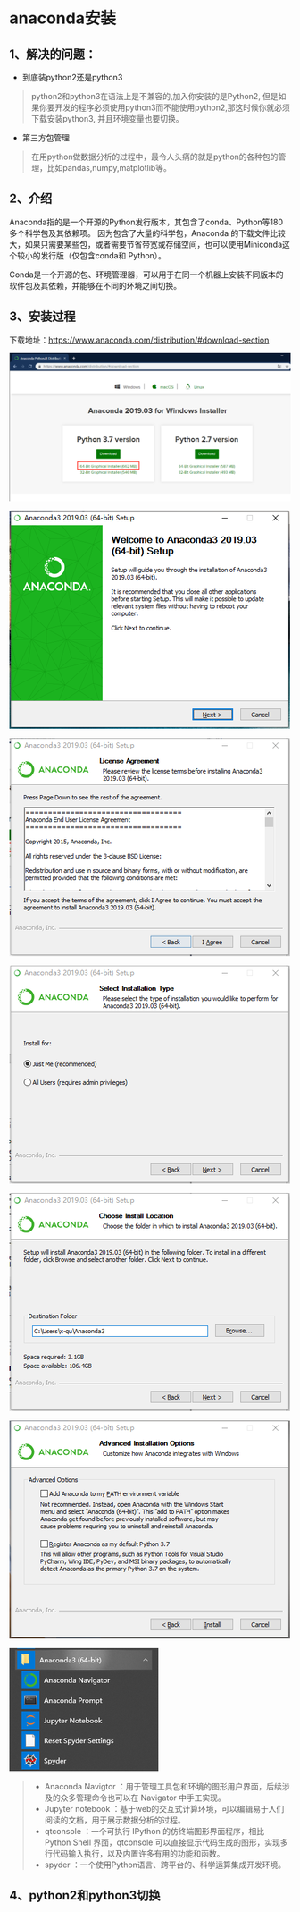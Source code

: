# anaconda安装

## 1、解决的问题：
- 到底装python2还是python3

>python2和python3在语法上是不兼容的,加入你安装的是Python2, 但是如果你要开发的程序必须使用python3而不能使用python2,那这时候你就必须下载安装python3, 并且环境变量也要切换。

- 第三方包管理
>在用python做数据分析的过程中，最令人头痛的就是python的各种包的管理，比如pandas,numpy,matplotlib等。

## 2、介绍
Anaconda指的是一个开源的Python发行版本，其包含了conda、Python等180多个科学包及其依赖项。 因为包含了大量的科学包，Anaconda 的下载文件比较大，如果只需要某些包，或者需要节省带宽或存储空间，也可以使用Miniconda这个较小的发行版（仅包含conda和 Python）。  

Conda是一个开源的包、环境管理器，可以用于在同一个机器上安装不同版本的软件包及其依赖，并能够在不同的环境之间切换。

## 3、安装过程
下载地址：https://www.anaconda.com/distribution/#download-section

![01](../images/conda01.png)

![02](../images/conda02.png)

![03](../images/conda03.png)

![04](../images/conda04.png)

![05](../images/conda05.png)

![06](../images/conda06.png)

![07](../images/conda07.png)
> - Anaconda Navigtor ：用于管理工具包和环境的图形用户界面，后续涉及的众多管理命令也可以在 Navigator 中手工实现。  
> - Jupyter notebook ：基于web的交互式计算环境，可以编辑易于人们阅读的文档，用于展示数据分析的过程。
> - qtconsole ：一个可执行 IPython 的仿终端图形界面程序，相比 Python Shell 界面，qtconsole 可以直接显示代码生成的图形，实现多行代码输入执行，以及内置许多有用的功能和函数。
> - spyder ：一个使用Python语言、跨平台的、科学运算集成开发环境。

## 4、python2和python3切换
